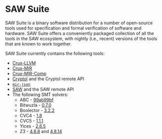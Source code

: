 # SAW Suite

SAW Suite is a binary software distribution for a number of open-source tools
used for specification and formal verification of software and hardware. SAW
Suite offers a conveniently packaged collection of all the tools in the SAW
ecosystem, with nightly (i.e., recent) versions of the tools that are known to
work together.

SAW Suite currently contains the following tools:

* [Crux-LLVM](https://tools.galois.com/saw/crux/what-is-crux)
* [Crux-MIR](https://tools.galois.com/saw/crux/what-is-crux)
* [Crux-MIR-Comp](https://github.com/GaloisInc/saw-script/tree/master/crux-mir-comp)
* [Cryptol](https://tools.galois.com/cryptol) and the Cryptol remote API
* [`mir-json`](https://github.com/GaloisInc/mir-json)
* [SAW](https://tools.galois.com/saw) and the SAW remote API
* The following SMT solvers:
  * ABC - [99ab99bf](https://github.com/berkeley-abc/abc/tree/99ab99bfa6d1c2cc11d59af16aa26b273f611674)
  * Bitwuzla - [0.7.0](https://github.com/bitwuzla/bitwuzla/tree/3cf7c35b97c60016883cc19c4d6a9344a989a4d6)
  * Boolector - [3.2.2](https://github.com/Boolector/boolector/tree/e7aba964f69cd52dbe509e46e818a4411b316cd3)
  * CVC4 - [1.8](https://github.com/CVC4/CVC4-archived/tree/5247901077efbc7b9016ba35fded7a6ab459a379)
  * CVC5 - [1.1.1](https://github.com/cvc5/cvc5/tree/ebfdf84d5698eeb83e0fa4e45101fe4a8f4543eb)
  * Yices - [2.6.5](https://github.com/SRI-CSL/yices2/tree/8e6297e233299631147f98659224c3118fc6a215)
  * Z3 - [4.8.8](https://github.com/Z3Prover/z3/tree/ad55a1f1c617a7f0c3dd735c0780fc758424c7f1) and
         [4.8.14](https://github.com/Z3Prover/z3/tree/df8f9d7dcb8b9f9b3de1072017b7c2b7f63f0af8)
